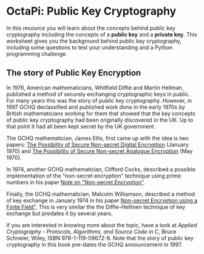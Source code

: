 # OctaPi: Public Key Cryptography

In this resource you will learn about the concepts behind public key cryptography including the concepts of a **public key** and a **private key**. This worksheet gives you the background behind public key cryptography, including some questions to test your understanding and a Python programming challenge.

## The story of Public Key Encryption

In 1976, American mathematicians, Whitfield Diffie and Martin Hellman, published a method of securely exchanging cryptographic keys in public. For many years this was the story of public key cryptography. However, in 1997 GCHQ declassified and published work done in the early 1970s by British mathematicians working for them that showed that the key concepts of public key cryptography had been originally discovered in the UK. Up to that point it had all been kept secret by the UK government.

The GCHQ mathematician, James Ellis, first came up with the idea is two papers: [The Possibility of Secure Non-secret Digital Encryption](https://www.gchq.gov.uk/sites/default/files/document_files/CESG_Research_Report_No_3006_0.pdf) (January 1970) and [The Possibility of Secure Non-secret Analogue Encryption](https://www.gchq.gov.uk/sites/default/files/document_files/CESG_Research_Report_No_3007_0.pdf) (May 1970).

In 1974, another GCHQ mathematician, Clifford Cocks, described a possible implementation of the "non-secret encryption" technique using prime numbers in his paper [Note on "Non-secret Encryption"](https://www.gchq.gov.uk/sites/default/files/document_files/Cliff%20Cocks%20paper%2019731120.pdf).

Finally, the GCHQ mathematician, Malcolm Williamson, described a method of key exchange in January 1974 in his paper [Non-secret Encryption using a Finite Field"](https://www.gchq.gov.uk/sites/default/files/document_files/nonsecret_encryption_finite_field_0.pdf). This is very similar the the Diffie-Hellmen technique of key exchange but predates it by several years.

If you are interested in knowing more about the topic, have a look at _Applied Cryptography - Protocols, Algorithms, and Source Code in C_, Bruce Schneier, Wiley, ISBN 978-1-119-09672-6. Note that the story of public key cryptography in this book pre-dates the GCHQ announcement in 1997.
